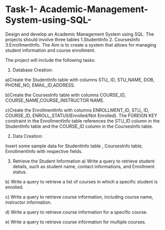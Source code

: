 # Task-1- Academic-Management-System-using-SQL-
Design and develop an Academic Management System using SQL. The projects should involve three tables
1.StudentInfo 
2. CoursesInfo 
3.EnrollmentInfo. 
The Aim is to create a system that allows for managing student information and course enrollment.

The project will include the following tasks:

 1. Database Creation:
    
 a)Create the StudentInfo table with columns STU_ ID, STU_NAME, DOB, PHONE_NO,
EMAIL_ID,ADDRESS.

 b)Create the CoursesInfo table with columns COURSE_ID,
COURSE_NAME,COURSE_INSTRUCTOR NAME.

 c)Create the EnrollmentInfo with columns ENROLLMENT_ID, STU_ ID, COURSE_ID,
ENROLL_STATUS(Enrolled/Not Enrolled). The FOREIGN KEY constraint in the EnrollmentInfo
table references the STU_ID column in the StudentInfo table and the COURSE_ID column in the
CoursesInfo table.

 2. Data Creation:

 Insert some sample data for StudentInfo table , CoursesInfo table, EnrollmentInfo with
respective fields.

3) Retrieve the Student Information
  a) Write a query to retrieve student details, such as student name, contact informations, and
Enrollment status.

  b) Write a query to retrieve a list of courses in which a specific student is enrolled.
 
  c) Write a query to retrieve course information, including course name, instructor information.
 
  d) Write a query to retrieve course information for a specific course.
 
  e) Write a query to retrieve course information for multiple courses.
